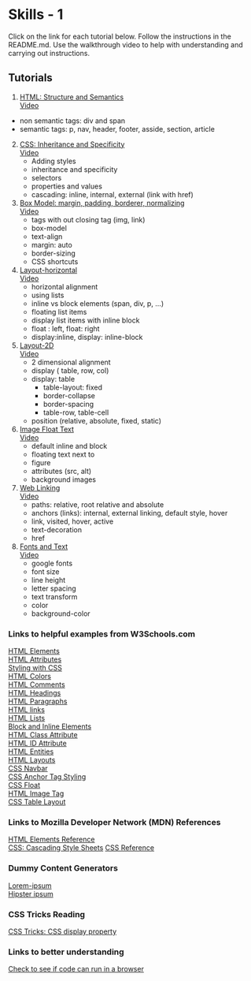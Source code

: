 # Skills - 1
Click on the link for each tutorial below.  Follow the instructions in the README.md.  Use the walkthrough video to help with understanding and carrying out instructions.

## Tutorials

1. [HTML: Structure and Semantics](https://github.com/suwebdev/wats3010-skills-1/tree/master/1-html-structure-semantics)  
[Video](https://youtu.be/61_lkpPJfzw)  
  - non semantic tags: div and span
  - semantic tags: p, nav, header, footer, asside, section, article 
2. [CSS: Inheritance and Specificity](https://github.com/suwebdev/wats3010-skills-1/tree/master/2-css-inheritance-specificity)  
[Video](https://youtu.be/bATU7ouix1c)  
   - Adding styles 
   - inheritance and specificity
   - selectors
   - properties and values
   - cascading: inline, internal, external (link with href)  
3. [Box Model:  margin, padding, borderer, normalizing](https://github.com/suwebdev/wats3010-skills-1/tree/master/3-box-model)  
[Video](https://youtu.be/ektiTAWcK60)  
   - tags with out closing tag (img, link) 
   - box-model
   - text-align
   - margin: auto
   - border-sizing
   - CSS shortcuts
4. [Layout-horizontal](https://github.com/suwebdev/wats3010-skills-1/tree/master/4-layout-horizontal)  
[Video](https://youtu.be/B6yH5b2aqrE)  
   - horizontal alignment
   - using lists
   - inline vs block elements (span, div, p, ...)
   - floating list items
   - display list items with inline block
   - float : left, float: right
   - display:inline, display: inline-block
5. [Layout-2D](https://github.com/suwebdev/wats3010-skills-1/tree/master/5-layout-2d)  
[Video](https://youtu.be/0UW3M9WP-wQ)  
   - 2 dimensional alignment
   - display ( table, row, col) 
   - display: table
     - table-layout: fixed
     - border-collapse
     - border-spacing
     - table-row, table-cell
   - position (relative, absolute, fixed, static)
6. [Image Float Text](https://github.com/suwebdev/wats3010-skills-1/tree/master/6-images-float-text)  
[Video](https://youtu.be/sH9hUz0THl4)
   - default inline and block
   - floating text next to
   - figure
   - attributes (src, alt) 
   - background images
7. [Web Linking](https://github.com/suwebdev/wats3010-skills-1/tree/master/7-web-linking-navigation)  
[Video](https://youtu.be/pCn1gbwn37k)  
   - paths: relative, root relative and absolute
   - anchors (links): internal, external linking, default style, hover
   - link, visited, hover, active
   - text-decoration
   - href
8. [Fonts and Text](https://github.com/suwebdev/wats3010-skills-1/tree/master/8-font-text)  
[Video](https://youtu.be/vZYAZ6FvC8o)
    - google fonts
    - font size
    - line height
    - letter spacing
    - text transform
    - color
    - background-color




### Links to helpful examples from W3Schools.com
 [HTML Elements](https://www.w3schools.com/html/html_elements.asp)   
 [HTML Attributes](https://www.w3schools.com/html/html_attributes.asp)  
 [Styling with CSS](https://www.w3schools.com/html/html_css.asp)  
 [HTML Colors](https://www.w3schools.com/html/html_colors.asp)   
 [HTML Comments](https://www.w3schools.com/html/html_comments.asp)     
 [HTML Headings](https://www.w3schools.com/html/html_headings.asp)   
 [HTML Paragraphs](https://www.w3schools.com/html/html_paragraphs.asp)   
 [HTML links](https://www.w3schools.com/html/html_links.asp)  
 [HTML Lists](https://www.w3schools.com/html/html_lists.asp)   
 [Block and Inline Elements](https://www.w3schools.com/html/html_blocks.asp)   
 [HTML Class Attribute](https://www.w3schools.com/html/html_classes.asp)   
 [HTML ID Attribute](https://www.w3schools.com/html/html_id.asp)  
 [HTML Entities](https://www.w3schools.com/html/html_entities.asp)   
 [HTML Layouts](https://www.w3schools.com/html/html_layout.asp)   
 [CSS Navbar](https://www.w3schools.com/css/css_navbar.asp)  
 [CSS Anchor Tag Styling](https://www.w3schools.com/css/css_link.asp)   
 [CSS Float](https://www.w3schools.com/css/css_float.asp)  
 [HTML Image Tag](https://www.w3schools.com/html/html_images.asp)      
[CSS Table Layout](https://www.w3schools.com/cssref/pr_tab_table-layout.asp)  

### Links to Mozilla Developer Network (MDN) References
 [HTML Elements Reference](https://developer.mozilla.org/en-US/docs/Web/HTML/Element)    
 [CSS: Cascading Style Sheets](https://developer.mozilla.org/en-US/docs/Web/CSS) 
 [CSS Reference](https://developer.mozilla.org/en-US/docs/Web/CSS/Reference) 

 
### Dummy Content Generators
 [Lorem-ipsum](http://www.blindtextgenerator.com/lorem-ipsum)  
 [Hipster ipsum](https://hipsum.co/)

### CSS Tricks Reading
 [CSS Tricks: CSS display property](https://css-tricks.com/almanac/properties/d/display/)   


### Links to better understanding
[Check to see if code can run in a browser](https://caniuse.com/)  





